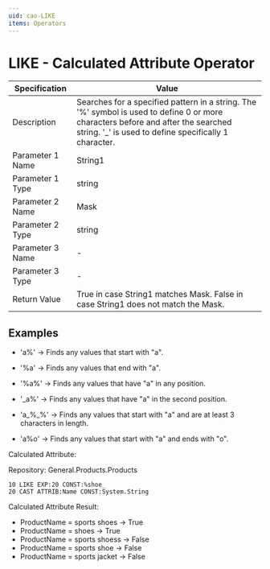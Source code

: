 ```yaml
---
uid: cao-LIKE
items: Operators
---
```


# LIKE - Calculated Attribute Operator

| Specification         | Value                                                        |
| --------------------- | ------------------------------------------------------------ |
| Description           | Searches for a specified pattern in a string. The '%' symbol is used to define 0 or more characters before and after the searched string. '_' is used to define specifically 1 character.          |
| Parameter 1 Name      | String1                                                       |
| Parameter 1 Type      | string                                    |
| Parameter 2 Name      | Mask                                                          |
| Parameter 2 Type      | string                                                          |
| Parameter 3 Name      | -                                                            |
| Parameter 3 Type      | -                                                            |
| Return Value          | True in case String1 matches Mask. False in case String1 does not match the Mask.                                                         |


## Examples


- 'a%' → Finds any values that start with "a".

- '%a' → Finds any values that end with "a".

- '%a%' → Finds any values that have "a" in any position.

- '_a%' → Finds any values that have "a" in the second position.

- 'a_%_%' → Finds any values that start with "a" and are at least 3 characters in length.

- 'a%o' → Finds any values that start with "a" and ends with "o".


Calculated Attribute:


Repository: General.Products.Products
```
10 LIKE EXP:20 CONST:%shoe_
20 CAST ATTRIB:Name CONST:System.String
```

Calculated Attribute Result:

- ProductName = sports shoes → True
- ProductName = shoes → True
- ProductName = sports shoess → False
- ProductName = sports shoe → False
- ProductName = sports jacket → False

